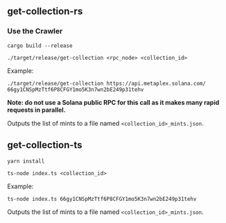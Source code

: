 ## get-collection-rs

### Use the Crawler

```
cargo build --release
```

```
./target/release/get-collection <rpc_node> <collection_id>
```

Example:

```
./target/release/get-collection https://api.metaplex.solana.com/ 66gy1CNSpMzTtf6P8CFGY1mo5K3n7wn2bE249p31tehv
```

**Note: do not use a Solana public RPC for this call as it makes many rapid requests in parallel.**

Outputs the list of mints to a file named `<collection_id>_mints.json`.

## get-collection-ts

```
yarn install
```

```
ts-node index.ts <collection_id>
```

Example:

```
ts-node index.ts 66gy1CNSpMzTtf6P8CFGY1mo5K3n7wn2bE249p31tehv
```

Outputs the list of mints to a file named `<collection_id>_mints.json`.